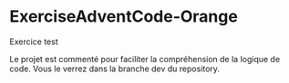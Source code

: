 # ExerciseAdventCode-Orange
Exercice test

Le projet est commenté pour faciliter la compréhension de la logique de code.
Vous le verrez dans la branche dev du repository.
